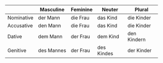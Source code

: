 

|            | Masculine  | Feminine | Neuter     | Plural      |
| ---------- | ---------- | -------- | ---------- | ----------- |
| Nominative | der Mann   | die Frau | das Kind   | die Kinder  |
| Accusative | den Mann   | die Frau | das Kind   | die Kinder  |
| Dative     | dem Mann   | der Frau | dem Kind   | den Kindern |
| Genitive   | des Mannes | der Frau | des Kindes | der Kinder  |
